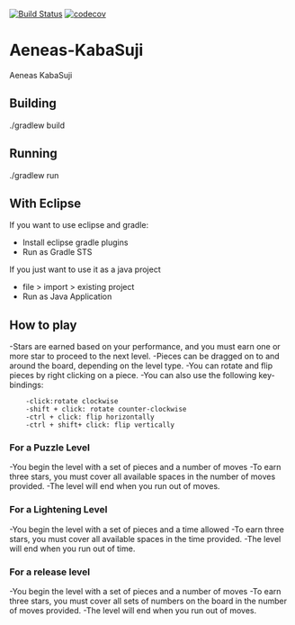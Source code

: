 [![Build Status](https://travis-ci.org/Cheddarpuffs/Aeneas-KabaSuji.svg?branch=master)](https://travis-ci.org/Cheddarpuffs/Aeneas-KabaSuji)
[![codecov](https://codecov.io/gh/Cheddarpuffs/Aeneas-KabaSuji/branch/master/graph/badge.svg)](https://codecov.io/gh/Cheddarpuffs/Aeneas-KabaSuji)


# Aeneas-KabaSuji
Aeneas KabaSuji


## Building
./gradlew build

## Running
./gradlew run

## With Eclipse

If you want to use eclipse and gradle:

 - Install eclipse gradle plugins
 - Run as Gradle STS

If you just want to use it as a java project

 - file > import > existing project
 - Run as Java Application


## How to play
-Stars are earned based on your performance, and you must earn one or more star to proceed to the next level.
-Pieces can be dragged on to and around the board, depending on the level type.
-You can rotate and flip pieces by right clicking on a piece.
-You can also use the following key-bindings:
```
	-click:rotate clockwise
	-shift + click: rotate counter-clockwise
	-ctrl + click: flip horizontally
	-ctrl + shift+ click: flip vertically
```

### For a Puzzle Level

-You begin the level with a set of pieces and a number of moves
-To earn three stars, you must cover all available spaces in the number of moves provided.
-The level will end when you run out of moves.


### For a Lightening Level

-You begin the level with a set of pieces and a time allowed
-To earn three stars, you must cover all available spaces in the time provided.
-The level will end when you run out of time.


### For a release level

-You begin the level with a set of pieces and a number of moves
-To earn three stars, you must cover all sets of numbers on the board in the number of moves provided.
-The level will end when you run out of moves.
